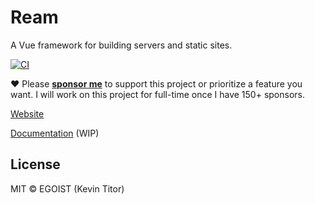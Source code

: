 # Ream

A Vue framework for building servers and static sites.

[![CI](https://api.cirrus-ci.com/github/egoist/ream.svg)](https://cirrus-ci.com/github/egoist/ream)

❤️ Please [__sponsor me__](https://github.com/sponsors/egoist) to support this project or prioritize a feature you want. I will work on this project for full-time once I have 150+ sponsors.

[Website](https://ream.dev)

[Documentation](https://ream.dev/docs) (WIP)

## License

MIT &copy; EGOIST (Kevin Titor)
